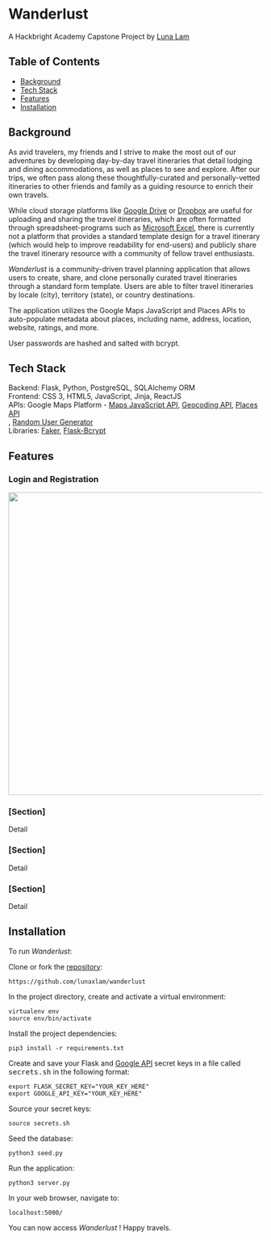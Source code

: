 # **Wanderlust**
A Hackbright Academy Capstone Project by [Luna Lam](https://github.com/lunaxlam)

## **Table of Contents**
* [Background](https://github.com/lunaxlam/wanderlust#background)
* [Tech Stack](https://github.com/lunaxlam/wanderlust#tech-stack) 
* [Features](https://github.com/lunaxlam/wanderlust#features)
* [Installation](https://github.com/lunaxlam/wanderlust#installation)


## **Background**
As avid travelers, my friends and I strive to make the most out of our adventures by developing day-by-day travel itineraries that detail lodging and dining accommodations, as well as places to see and explore. After our trips, we often pass along these thoughtfully-curated and personally-vetted itineraries to other friends and family as a guiding resource to enrich their own travels. 

While cloud storage platforms like [Google Drive](https://drive.google.com/) or [Dropbox](https://www.dropbox.com/) are useful for uploading and sharing the travel itineraries, which are often formatted through spreadsheet-programs such as [Microsoft Excel](https://www.microsoft.com/en-us/microsoft-365/excel), there is currently not a platform that provides a standard template design for a travel itinerary (which would help to improve readability for end-users) and publicly share the travel itinerary resource with a community of fellow travel enthusiasts. 

*Wanderlust* is a community-driven travel planning application that allows users to create, share, and clone personally curated travel itineraries through a standard form template. Users are able to filter travel itineraries by locale (city), territory (state), or country destinations.

The application utilizes the Google Maps JavaScript and Places APIs to auto-populate metadata about places, including name, address, location, website, ratings, and more. 

User passwords are hashed and salted with bcrypt.

## **Tech Stack**
Backend: Flask, Python, PostgreSQL, SQLAlchemy ORM<br />
Frontend: CSS 3, HTML5, JavaScript, Jinja, ReactJS<br/> 
APIs: Google Maps Platform - [Maps JavaScript API](https://developers.google.com/maps/documentation/javascript/), [Geocoding API](https://developers.google.com/maps/documentation/geocoding/overview), [Places API](https://developers.google.com/maps/documentation/places/web-service)<br />, [Random User Generator](https://randomuser.me/)<br />
Libraries: [Faker](https://faker.readthedocs.io/en/master/), [Flask-Bcrypt](https://flask-bcrypt.readthedocs.io/en/1.0.1/)

## **Features**
### Login and Registration
<p align="center">
  <img 
    width="600"
    src="/static/images/readmemd/home.gif"
  >
</p>

### [Section]
Detail <br />

### [Section]
Detail <br /> 

### [Section]
Detail <br /> 

## **Installation**
To run *Wanderlust*: <br />

Clone or fork the [repository](https://github.com/lunaxlam/wanderlust):

```
https://github.com/lunaxlam/wanderlust
```

In the project directory, create and activate a virtual environment:
```
virtualenv env
source env/bin/activate
```

Install the project dependencies:
```
pip3 install -r requirements.txt
```

Create and save your Flask and [Google API](https://developers.google.com/maps/get-started) secret keys in a file called <kbd>secrets.sh</kbd> in the following format:
```
export FLASK_SECRET_KEY="YOUR_KEY_HERE"
export GOOGLE_API_KEY="YOUR_KEY_HERE"
```

Source your secret keys:
```
source secrets.sh
```

Seed the database:
```
python3 seed.py
```

Run the application:
```
python3 server.py
```

In your web browser, navigate to:
```
localhost:5000/
```
You can now access *Wanderlust* ! Happy travels.
